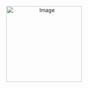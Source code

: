 <p align="center">
<img src="https://files.catbox.moe/6gv9xh.png" alt="Image" width="200" height="200">
